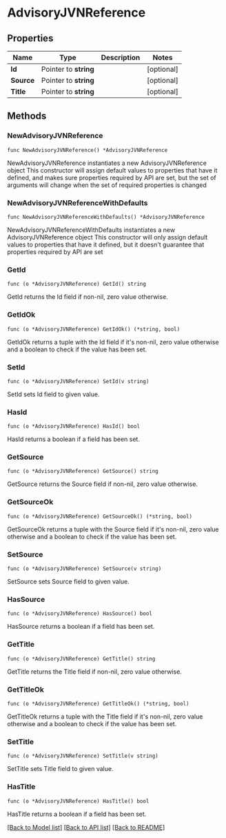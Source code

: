 # AdvisoryJVNReference

## Properties

Name | Type | Description | Notes
------------ | ------------- | ------------- | -------------
**Id** | Pointer to **string** |  | [optional] 
**Source** | Pointer to **string** |  | [optional] 
**Title** | Pointer to **string** |  | [optional] 

## Methods

### NewAdvisoryJVNReference

`func NewAdvisoryJVNReference() *AdvisoryJVNReference`

NewAdvisoryJVNReference instantiates a new AdvisoryJVNReference object
This constructor will assign default values to properties that have it defined,
and makes sure properties required by API are set, but the set of arguments
will change when the set of required properties is changed

### NewAdvisoryJVNReferenceWithDefaults

`func NewAdvisoryJVNReferenceWithDefaults() *AdvisoryJVNReference`

NewAdvisoryJVNReferenceWithDefaults instantiates a new AdvisoryJVNReference object
This constructor will only assign default values to properties that have it defined,
but it doesn't guarantee that properties required by API are set

### GetId

`func (o *AdvisoryJVNReference) GetId() string`

GetId returns the Id field if non-nil, zero value otherwise.

### GetIdOk

`func (o *AdvisoryJVNReference) GetIdOk() (*string, bool)`

GetIdOk returns a tuple with the Id field if it's non-nil, zero value otherwise
and a boolean to check if the value has been set.

### SetId

`func (o *AdvisoryJVNReference) SetId(v string)`

SetId sets Id field to given value.

### HasId

`func (o *AdvisoryJVNReference) HasId() bool`

HasId returns a boolean if a field has been set.

### GetSource

`func (o *AdvisoryJVNReference) GetSource() string`

GetSource returns the Source field if non-nil, zero value otherwise.

### GetSourceOk

`func (o *AdvisoryJVNReference) GetSourceOk() (*string, bool)`

GetSourceOk returns a tuple with the Source field if it's non-nil, zero value otherwise
and a boolean to check if the value has been set.

### SetSource

`func (o *AdvisoryJVNReference) SetSource(v string)`

SetSource sets Source field to given value.

### HasSource

`func (o *AdvisoryJVNReference) HasSource() bool`

HasSource returns a boolean if a field has been set.

### GetTitle

`func (o *AdvisoryJVNReference) GetTitle() string`

GetTitle returns the Title field if non-nil, zero value otherwise.

### GetTitleOk

`func (o *AdvisoryJVNReference) GetTitleOk() (*string, bool)`

GetTitleOk returns a tuple with the Title field if it's non-nil, zero value otherwise
and a boolean to check if the value has been set.

### SetTitle

`func (o *AdvisoryJVNReference) SetTitle(v string)`

SetTitle sets Title field to given value.

### HasTitle

`func (o *AdvisoryJVNReference) HasTitle() bool`

HasTitle returns a boolean if a field has been set.


[[Back to Model list]](../README.md#documentation-for-models) [[Back to API list]](../README.md#documentation-for-api-endpoints) [[Back to README]](../README.md)


